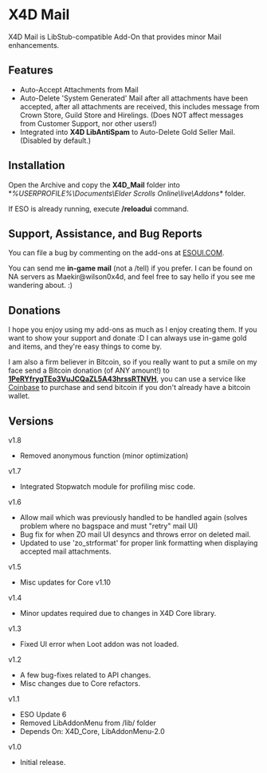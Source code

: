 # X4D **Mail**

X4D Mail is LibStub-compatible Add-On that provides minor Mail enhancements.

## Features

* Auto-Accept Attachments from Mail
* Auto-Delete 'System Generated' Mail after all attachments have been accepted, after all attachments are received, this includes message from Crown Store, Guild Store and Hirelings. (Does NOT affect messages from Customer Support, nor other users!)
* Integrated into **X4D LibAntiSpam** to Auto-Delete Gold Seller Mail. (Disabled by default.)

## Installation

Open the Archive and copy the **X4D_Mail** folder into **%USERPROFILE%\Documents\Elder Scrolls Online\live\Addons\** folder.

If ESO is already running, execute **/reloadui** command.


## Support, Assistance, and Bug Reports

You can file a bug by commenting on the add-ons at <a href="http://www.esoui.com/downloads/author-4678.html">ESOUI.COM</a>.

You can send me **in-game mail** (not a /tell) if you prefer. I can be found on NA 
servers as Maekir@wilson0x4d, and feel free to say hello if you see me wandering 
about. :)


## Donations

I hope you enjoy using my add-ons as much as I enjoy creating them. If you want to show 
your support and donate :D I can always use in-game gold and items, and they're easy 
things to come by.

I am also a firm believer in Bitcoin, so if you really want to put a smile on my face 
send a Bitcoin donation (of ANY amount!) to <b><a href="bitcoin:1PeRYfrygTEo3VuJCQaZL5A43hrssRTNVH">1PeRYfrygTEo3VuJCQaZL5A43hrssRTNVH</a></b>,
you can use a service like <a href="https://www.coinbase.com">Coinbase</a> to purchase 
and send bitcoin if you don't already have a bitcoin wallet.


## Versions

v1.8

- Removed anonymous function (minor optimization)

v1.7

- Integrated Stopwatch module for profiling misc code.

v1.6

- Allow mail which was previously handled to be handled again (solves problem where no bagspace and must "retry" mail UI)
- Bug fix for when ZO mail UI desyncs and throws error on deleted mail.
- Updated to use 'zo_strformat' for proper link formatting when displaying accepted mail attachments.

v1.5

- Misc updates for Core v1.10

v1.4

- Minor updates required due to changes in X4D Core library.

v1.3

- Fixed UI error when Loot addon was not loaded.

v1.2

- A few bug-fixes related to API changes.
- Misc changes due to Core refactors.

v1.1

- ESO Update 6
- Removed LibAddonMenu from /lib/ folder
- Depends On: X4D_Core, LibAddonMenu-2.0

v1.0

- Initial release.

